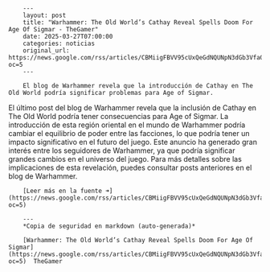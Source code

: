         ---
        layout: post
        title: "Warhammer: The Old World’s Cathay Reveal Spells Doom For Age Of Sigmar - TheGamer"
        date: 2025-03-27T07:00:00
        categories: noticias
        original_url: https://news.google.com/rss/articles/CBMiigFBVV95cUxQeGdNQUNpN3dGb3Vfa0VSeHh5N0JBSkU2Mm1HUEpZdlk5aGFiVjNhVThOVFZWWFZjLUh6T3paX2lqMGFaQ095ZWwyODFHSTI1bTBzVUs3S1NhYVFKbWsxdVFWSmx6X3VJdmJiVmU4c2dpSGVmWkwwRU1OS1RkUTJhOWtNbEpTOEp5Smc?oc=5
        ---

        El blog de Warhammer revela que la introducción de Cathay en The Old World podría significar problemas para Age of Sigmar.

El último post del blog de Warhammer revela que la inclusión de Cathay en The Old World podría tener consecuencias para Age of Sigmar. La introducción de esta región oriental en el mundo de Warhammer podría cambiar el equilibrio de poder entre las facciones, lo que podría tener un impacto significativo en el futuro del juego. Este anuncio ha generado gran interés entre los seguidores de Warhammer, ya que podría significar grandes cambios en el universo del juego. Para más detalles sobre las implicaciones de esta revelación, puedes consultar posts anteriores en el blog de Warhammer.

        [Leer más en la fuente ➜](https://news.google.com/rss/articles/CBMiigFBVV95cUxQeGdNQUNpN3dGb3Vfa0VSeHh5N0JBSkU2Mm1HUEpZdlk5aGFiVjNhVThOVFZWWFZjLUh6T3paX2lqMGFaQ095ZWwyODFHSTI1bTBzVUs3S1NhYVFKbWsxdVFWSmx6X3VJdmJiVmU4c2dpSGVmWkwwRU1OS1RkUTJhOWtNbEpTOEp5Smc?oc=5)

        ---
        *Copia de seguridad en markdown (auto-generada)*

        [Warhammer: The Old World’s Cathay Reveal Spells Doom For Age Of Sigmar](https://news.google.com/rss/articles/CBMiigFBVV95cUxQeGdNQUNpN3dGb3Vfa0VSeHh5N0JBSkU2Mm1HUEpZdlk5aGFiVjNhVThOVFZWWFZjLUh6T3paX2lqMGFaQ095ZWwyODFHSTI1bTBzVUs3S1NhYVFKbWsxdVFWSmx6X3VJdmJiVmU4c2dpSGVmWkwwRU1OS1RkUTJhOWtNbEpTOEp5Smc?oc=5)  TheGamer
